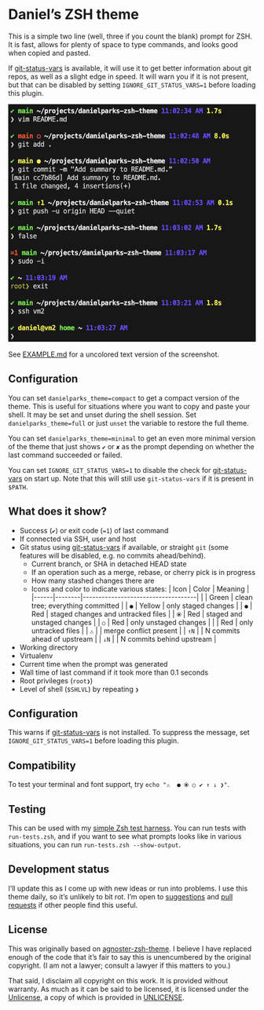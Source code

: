 # Daniel’s ZSH theme

This is a simple two line (well, three if you count the blank) prompt for ZSH.
It is fast, allows for plenty of space to type commands, and looks good when
copied and pasted.

If [git-status-vars][] is available, it will use it to get better information
about git repos, as well as a slight edge in speed. It will warn you if it is
not present, but that can be disabled by setting `IGNORE_GIT_STATUS_VARS=1`
before loading this plugin.

<img src="screenshot.png" width="525" height="484" alt="" />

See [EXAMPLE.md][] for a uncolored text version of the screenshot.

## Configuration

You can set `danielparks_theme=compact` to get a compact version of the theme.
This is useful for situations where you want to copy and paste your shell.
It may be set and unset during the shell session. Set `danielparks_theme=full`
or just `unset` the variable to restore the full theme.

You can set `danielparks_theme=minimal` to get an even more minimal version of
the theme that just shows `✔` or `✘` as the prompt depending on whether the last
command succeeded or failed.

You can set `IGNORE_GIT_STATUS_VARS=1` to disable the check for
[git-status-vars][] on start up. Note that this will still use `git-status-vars`
if it is present in `$PATH`.

## What does it show?

  - Success (`✔`) or exit code (`=1`) of last command
  - If connected via SSH, user and host
  - Git status using [git-status-vars][] if available, or straight `git` (some
    features will be disabled, e.g. no commits ahead/behind).
    - Current branch, or SHA in detached HEAD state
    - If an operation such as a merge, rebase, or cherry pick is in progress
    - How many stashed changes there are
    - Icons and color to indicate various states:
      | Icon | Color  | Meaning                            |
      |------|--------|------------------------------------|
      |      | Green  | clean tree; everything committed   |
      | `●`  | Yellow | only staged changes                |
      | `●`  | Red    | staged changes and untracked files |
      | `⦿`  | Red    | staged and unstaged changes        |
      | `○`  | Red    | only unstaged changes              |
      |      | Red    | only untracked files               |
      | `⚠️`  |        | merge conflict present             |
      | `↑N` |        | N commits ahead of upstream        |
      | `↓N` |        | N commits behind upstream          |
  - Working directory
  - Virtualenv
  - Current time when the prompt was generated
  - Wall time of last command if it took more than 0.1 seconds
  - Root privileges (`root❯`)
  - Level of shell (`$SHLVL`) by repeating `❯`

## Configuration

This warns if [git-status-vars][] is not installed. To suppress the message, set
`IGNORE_GIT_STATUS_VARS=1` before loading this plugin.

## Compatibility

To test your terminal and font support, try `echo "⚠️  ● ⦿ ○ ✔ ↑ ↓ ❯"`.

## Testing

This can be used with my [simple Zsh test harness][zsh-test-harness]. You can
run tests with `run-tests.zsh`, and if you want to see what prompts looks like
in various situations, you can run `run-tests.zsh --show-output`.

## Development status

I’ll update this as I come up with new ideas or run into problems. I use this
theme daily, so it’s unlikely to  bit rot. I’m open to [suggestions][issues]
and [pull requests][prs] if other people find this useful.

## License

This was originally based on [agnoster-zsh-theme][]. I believe I have replaced
enough of the code that it’s fair to say this is unencumbered by the original
copyright. (I am not a lawyer; consult a lawyer if this matters to you.)

That said, I disclaim all copyright on this work. It is provided without
warranty. As much as it can be said to be licensed, it is licensed under the
[Unlicense][], a copy of which is provided in [UNLICENSE](UNLICENSE).

[git-status-vars]: https://github.com/danielparks/git-status-vars
[EXAMPLE.md]: EXAMPLE.md
[zsh-test-harness]: https://github.com/danielparks/zsh-test-harness
[issues]: https://github.com/danielparks/danielparks-zsh-theme/issues
[prs]: https://github.com/danielparks/danielparks-zsh-theme/pulls
[agnoster-zsh-theme]: https://github.com/agnoster/agnoster-zsh-theme
[Unlicense]: https://unlicense.org
